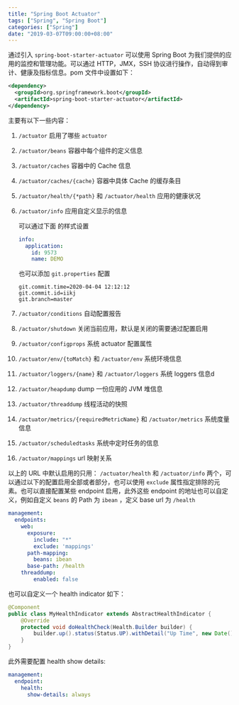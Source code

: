 ```yaml
---
title: "Spring Boot Actuator"
tags: ["Spring", "Spring Boot"]
categories: ["Spring"]
date: "2019-03-07T09:00:00+08:00"
---
```


通过引入 `spring-boot-starter-actuator` 可以使用 Spring Boot 为我们提供的应用的监控和管理功能。可以通过 HTTP，JMX，SSH 协议进行操作，自动得到审计、健康及指标信息。pom 文件中设置如下：

```xml
<dependency>
  <groupId>org.springframework.boot</groupId>
  <artifactId>spring-boot-starter-actuator</artifactId>
</dependency>
```

主要有以下一些内容：

1. `/actuator` 启用了哪些 `actuator`

2. `/actuator/beans` 容器中每个组件的定义信息

3. `/actuator/caches` 容器中的 Cache 信息

4. `/actuator/caches/{cache}` 容器中具体 Cache 的缓存条目

5. `/actuator/health/{*path}` 和 `/actuator/health` 应用的健康状况

6. `/actuator/info` 应用自定义显示的信息

   可以通过下面 的样式设置

   ```yaml
   info:
     application:
       id: 9573
       name: DEMO
   ```

   也可以添加 `git.properties` 配置

   ```properties
   git.commit.time=2020-04-04 12:12:12
   git.commit.id=iikj
   git.branch=master
   ```

   

7. `/actuator/conditions` 自动配置报告

8. `/actuator/shutdown` 关闭当前应用，默认是关闭的需要通过配置启用

9. `/actuator/configprops`  系统 actuator 配置属性

10. `/actuator/env/{toMatch}` 和 `/actuator/env` 系统环境信息

11. `/actuator/loggers/{name}` 和 `/actuator/loggers`  系统 loggers 信息d

12. `/actuator/heapdump` dump 一份应用的 JVM 堆信息

13. `/actuator/threaddump` 线程活动的快照

14. `/actuator/metrics/{requiredMetricName}` 和 `/actuator/metrics` 系统度量信息

15. `/actuator/scheduledtasks` 系统中定时任务的信息

16. `/actuator/mappings` url 映射关系

以上的 URL 中默认启用的只用： `/actuator/health` 和 `/actuator/info` 两个，可以通过以下的配置启用全部或者部分，也可以使用 `exclude` 属性指定排除的元素。也可以直接配置某些 endpoint 启用，此外这些 endpoint 的地址也可以自定义，例如自定义 `beans` 的 Path 为 `ibean` ，定义 base url 为 `/health`

```yaml
management:
  endpoints:
    web:
      exposure:
        include: "*"
        exclude: 'mappings'
      path-mapping:
        beans: ibean
      base-path: /health
    threaddump:
    	enabled: false
```

也可以自定义一个 health indicator 如下：

```java
@Component
public class MyHealthIndicator extends AbstractHealthIndicator {
    @Override
    protected void doHealthCheck(Health.Builder builder) {
        builder.up().status(Status.UP).withDetail("Up Time", new Date());
    }
}
```

此外需要配置 health show details:

```yaml
management:
  endpoint:
    health:
      show-details: always
```






